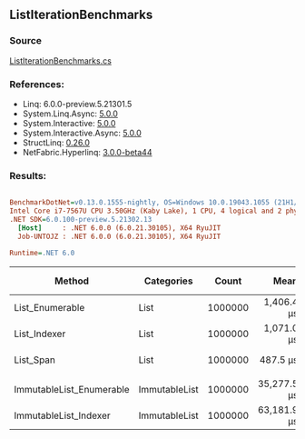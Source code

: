﻿## ListIterationBenchmarks

### Source
[ListIterationBenchmarks.cs](../NetFabric.Hyperlinq.Benchmarks/Benchmarks/ListIterationBenchmarks.cs)

### References:
- Linq: 6.0.0-preview.5.21301.5
- System.Linq.Async: [5.0.0](https://www.nuget.org/packages/System.Linq.Async/5.0.0)
- System.Interactive: [5.0.0](https://www.nuget.org/packages/System.Interactive/5.0.0)
- System.Interactive.Async: [5.0.0](https://www.nuget.org/packages/System.Interactive.Async/5.0.0)
- StructLinq: [0.26.0](https://www.nuget.org/packages/StructLinq/0.26.0)
- NetFabric.Hyperlinq: [3.0.0-beta44](https://www.nuget.org/packages/NetFabric.Hyperlinq/3.0.0-beta44)

### Results:
``` ini

BenchmarkDotNet=v0.13.0.1555-nightly, OS=Windows 10.0.19043.1055 (21H1/May2021Update)
Intel Core i7-7567U CPU 3.50GHz (Kaby Lake), 1 CPU, 4 logical and 2 physical cores
.NET SDK=6.0.100-preview.5.21302.13
  [Host]     : .NET 6.0.0 (6.0.21.30105), X64 RyuJIT
  Job-UNTOJZ : .NET 6.0.0 (6.0.21.30105), X64 RyuJIT

Runtime=.NET 6.0  

```
|                   Method |    Categories |   Count |        Mean |     Error |    StdDev |      Median | Ratio | RatioSD | Gen 0 | Gen 1 | Gen 2 | Allocated |
|------------------------- |-------------- |-------- |------------:|----------:|----------:|------------:|------:|--------:|------:|------:|------:|----------:|
|          List_Enumerable |          List | 1000000 |  1,406.4 μs |  27.92 μs |  57.66 μs |  1,373.8 μs |  1.00 |    0.00 |     - |     - |     - |         - |
|             List_Indexer |          List | 1000000 |  1,071.0 μs |   3.83 μs |   3.20 μs |  1,070.7 μs |  0.77 |    0.03 |     - |     - |     - |       1 B |
|                List_Span |          List | 1000000 |    487.5 μs |  15.26 μs |  44.99 μs |    459.3 μs |  0.35 |    0.03 |     - |     - |     - |         - |
|                          |               |         |             |           |           |             |       |         |       |       |       |           |
| ImmutableList_Enumerable | ImmutableList | 1000000 | 35,277.5 μs | 345.09 μs | 322.79 μs | 35,354.5 μs |  1.00 |    0.00 |     - |     - |     - |      10 B |
|    ImmutableList_Indexer | ImmutableList | 1000000 | 63,181.9 μs | 315.41 μs | 295.03 μs | 63,129.3 μs |  1.79 |    0.02 |     - |     - |     - |      55 B |
